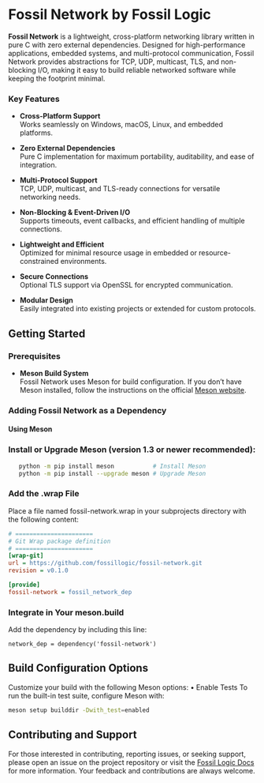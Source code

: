 # **Fossil Network by Fossil Logic**

**Fossil Network** is a lightweight, cross-platform networking library written in pure C with zero external dependencies. Designed for high-performance applications, embedded systems, and multi-protocol communication, Fossil Network provides abstractions for TCP, UDP, multicast, TLS, and non-blocking I/O, making it easy to build reliable networked software while keeping the footprint minimal.

### Key Features

- **Cross-Platform Support**  
  Works seamlessly on Windows, macOS, Linux, and embedded platforms.

- **Zero External Dependencies**  
  Pure C implementation for maximum portability, auditability, and ease of integration.

- **Multi-Protocol Support**  
  TCP, UDP, multicast, and TLS-ready connections for versatile networking needs.

- **Non-Blocking & Event-Driven I/O**  
  Supports timeouts, event callbacks, and efficient handling of multiple connections.

- **Lightweight and Efficient**  
  Optimized for minimal resource usage in embedded or resource-constrained environments.

- **Secure Connections**  
  Optional TLS support via OpenSSL for encrypted communication.

- **Modular Design**  
  Easily integrated into existing projects or extended for custom protocols.

## Getting Started

### Prerequisites

- **Meson Build System**  
  Fossil Network uses Meson for build configuration. If you don’t have Meson installed, follow the instructions on the official [Meson website](https://mesonbuild.com/Getting-meson.html).

### Adding Fossil Network as a Dependency

#### Using Meson

### **Install or Upgrade Meson** (version 1.3 or newer recommended):

```sh
   python -m pip install meson           # Install Meson
   python -m pip install --upgrade meson # Upgrade Meson
```
###	Add the .wrap File
Place a file named fossil-network.wrap in your subprojects directory with the following content:

```ini
# ======================
# Git Wrap package definition
# ======================
[wrap-git]
url = https://github.com/fossillogic/fossil-network.git
revision = v0.1.0

[provide]
fossil-network = fossil_network_dep
```

###	Integrate in Your meson.build
Add the dependency by including this line:

```meson
network_dep = dependency('fossil-network')
```


## Build Configuration Options

Customize your build with the following Meson options:
	•	Enable Tests
To run the built-in test suite, configure Meson with:

```sh
meson setup builddir -Dwith_test=enabled
```

## Contributing and Support

For those interested in contributing, reporting issues, or seeking support, please open an issue on the project repository or visit the [Fossil Logic Docs](https://fossillogic.com/docs) for more information. Your feedback and contributions are always welcome.